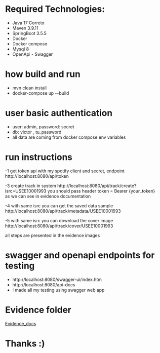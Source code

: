 # Required Technologies:
- Java 17 Correto
- Maven 3.9.11
- SpringBoot 3.5.5
- Docker
- Docker compose
- Mysql 8
- OpenApi - Swagger

# how build and run
- mvn clean install
- docker-compose up --build

# user basic authentication
- user: admin, password: secret
- db: victor , tu_password
- all data are coming from docker compose env variables

# run instructions
-1 get token api with my spotify client and secret, endpoint
http://localhost:8080/api/token

-3 create track in system
http://localhost:8080/api/track/create?isrc=USEE10001993
you should pass header token = Bearer {your_token}
as we can see in evidence documentation

-4 with same isrc you can get the saved data sample
http://localhost:8080/api/track/metadata/USEE10001993

-5 with same isrc you can download the cover image
http://localhost:8080/api/track/cover/USEE10001993

all steps are presented in the evidence images

# swagger and openapi endpoints for testing
- http://localhost:8080/swagger-ui/index.htm
- http://localhost:8080/api-docs
- I made all my testing using swagger web app

# Evidence folder
[Evidence_docs](Evidence_docs)

# Thanks :)
